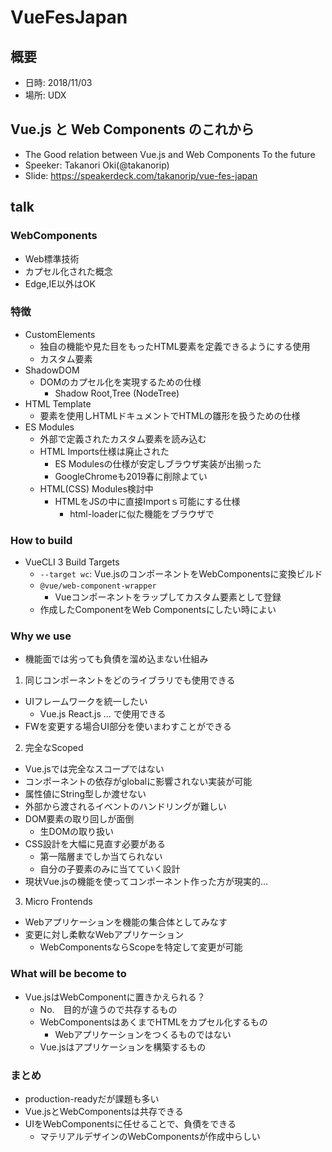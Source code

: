 # VueFesJapan

## 概要
* 日時: 2018/11/03
* 場所: UDX


## Vue.js と Web Components のこれから
* The Good relation between Vue.js and Web Components To the future
* Speeker: Takanori Oki(@takanorip)
* Slide: https://speakerdeck.com/takanorip/vue-fes-japan

## talk
### WebComponents
* Web標準技術
* カプセル化された概念
* Edge,IE以外はOK

### 特徴
* CustomElements
  - 独自の機能や見た目をもったHTML要素を定義できるようにする使用
  - カスタム要素
* ShadowDOM
  - DOMのカプセル化を実現するための仕様
    - Shadow Root,Tree (NodeTree)
* HTML Template
  - <tempates>要素を使用しHTMLドキュメントでHTMLの雛形を扱うための仕様
* ES Modules
  - 外部で定義されたカスタム要素を読み込む
  - HTML Imports仕様は廃止された
    - ES Modulesの仕様が安定しブラウザ実装が出揃った
    - GoogleChromeも2019春に削除よてい
  - HTML(CSS) Modules検討中
    - HTMLをJSの中に直接Importｓ可能にする仕様
      - html-loaderに似た機能をブラウザで

### How to build
* VueCLI 3 Build Targets
  - `--target wc`: Vue.jsのコンポーネントをWebComponentsに変換ビルド
  - `@vue/web-component-wrapper`
    - Vueコンポーネントをラップしてカスタム要素として登録
  - 作成したComponentをWeb Componentsにしたい時によい

### Why we use
* 機能面では劣っても負債を溜め込まない仕組み
1. 同じコンポーネントをどのライブラリでも使用できる
  - UIフレームワークを統一したい
    - Vue.js React.js ... で使用できる
  - FWを変更する場合UI部分を使いまわすことができる
2. 完全なScoped
  - Vue.jsでは完全なスコープではない
  - コンポーネントの依存がglobalに影響されない実装が可能
  - 属性値にString型しか渡せない
  - 外部から渡されるイベントのハンドリングが難しい
  - DOM要素の取り回しが面倒
    - 生DOMの取り扱い
  - CSS設計を大幅に見直す必要がある
    - 第一階層までしか当てられない
    - 自分の子要素のみに当てていく設計
  - 現状Vue.jsの機能を使ってコンポーネント作った方が現実的…
3. Micro Frontends
  - Webアプリケーションを機能の集合体としてみなす
  - 変更に対し柔軟なWebアプリケーション
    - WebComponentsならScopeを特定して変更が可能

### What will be become to
* Vue.jsはWebComponentに置きかえられる？
  - No.　目的が違うので共存するもの
  - WebComponentsはあくまでHTMLをカプセル化するもの
    - Webアプリケーションをつくるものではない
  - Vue.jsはアプリケーションを構築するもの

### まとめ
* production-readyだが課題も多い
* Vue.jsとWebComponentsは共存できる
* UIをWebComponentsに任せることで、負債をできる
  - マテリアルデザインのWebComponentsが作成中らしい

